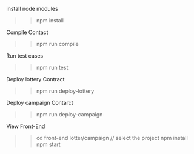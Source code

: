 
install node modules
>> npm install

Compile Contact 
>> npm run compile

Run test cases
>> npm run test

Deploy lottery Contract
>> npm run deploy-lottery
  
Deploy campaign Contarct     
>> npm run deploy-campaign

View Front-End 
>> cd front-end 
>> lotter/campaign // select the project
>> npm install 
>> npm start